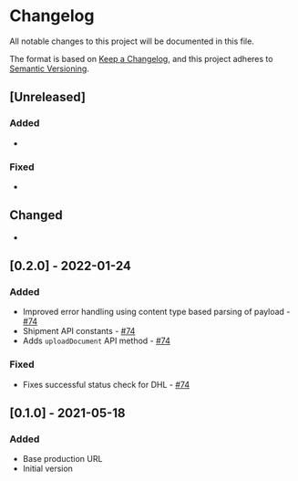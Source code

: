 # Changelog

All notable changes to this project will be documented in this file.

The format is based on [Keep a Changelog](https://keepachangelog.com/en/1.0.0/),
and this project adheres to [Semantic Versioning](https://semver.org/spec/v2.0.0.html).

## [Unreleased]

### Added

*

### Fixed

*

## Changed

*

## [0.2.0] - 2022-01-24

### Added

* Improved error handling using content type based parsing of payload - [#74](https://github.com/ripe-tech/peri-shipping/issues/74)
* Shipment API constants - [#74](https://github.com/ripe-tech/peri-shipping/issues/74)
* Adds `uploadDocument` API method - [#74](https://github.com/ripe-tech/peri-shipping/issues/74)

### Fixed

* Fixes successful status check for DHL - [#74](https://github.com/ripe-tech/peri-shipping/issues/74)

## [0.1.0] - 2021-05-18

### Added

* Base production URL
* Initial version
